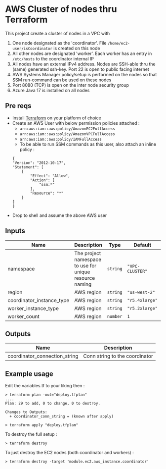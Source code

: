 # AWS Cluster of nodes thru Terraform
This project create a cluster of nodes in a VPC with 
1. One node designated as the 'coordinator'. File `/home/ec2-user/isCoordinator` is created on this node
1. All other nodes are designated 'worker'. Each worker has an entry in `/etc/hosts` to the coordinator internal IP
1. All nodes have an external IPv4 address. Nodes are SSH-able thru the (same) generated ssh-key. Port 22 is open to public facing internet
1. AWS Systems Manager policy/setup is performed on the nodes so that SSM run-command can be used on these nodes
1. Port 8080 (TCP) is open on the inter node security group 
1. Azure Java 17 is installed on all nodes

## Pre reqs
- Install [Terraform](https://learn.hashicorp.com/tutorials/terraform/install-cli#install-terraform) on your platform of choice
- Create an AWS User with below permission policies attached :
    - `arn:aws:iam::aws:policy/AmazonEC2FullAccess`
    - `arn:aws:iam::aws:policy/AmazonVPCFullAccess`
    - `arn:aws:iam::aws:policy/IAMFullAccess`
    - To be able to run SSM commands as this user, also attach an inline policy :
    ```
    {
    "Version": "2012-10-17",
    "Statement": [
        {
            "Effect": "Allow",
            "Action": [
                "ssm:*"
            ],
            "Resource": "*"
        }
    ]
    }
    ```
- Drop to shell and assume the above AWS user

## Inputs

| Name | Description | Type | Default | Required |
|------|-------------|------|---------|:--------:|
| namespace | The project namespace to use for unique resource naming | `string` | `"VPC-CLUSTER"` | no |
| region | AWS region | `string` | `"us-west-2"` | no |
| coordinator_instance_type | AWS region | `string` | `"r5.4xlarge"` | no |
| worker_instance_type | AWS region | `string` | `"r5.2xlarge"` | no |
| worker_count | AWS region | `number` | `1` | no |

## Outputs

| Name | Description |
|------|-------------|
| coordinator\_connection\_string | Conn string to the coordinator |


## Example usage

Edit the variables.tf to your liking then :
```
> terraform plan -out="deploy.tfplan"
....
Plan: 29 to add, 0 to change, 0 to destroy.

Changes to Outputs:
  + coordinator_conn_string = (known after apply)

> terraform apply "deploy.tfplan"
```

To destroy the full setup :
```
> terraform destroy
```

To just destroy the EC2 nodes (both coordinator and workers) :
```
> terraform destroy -target 'module.ec2.aws_instance.coordinator'
```
